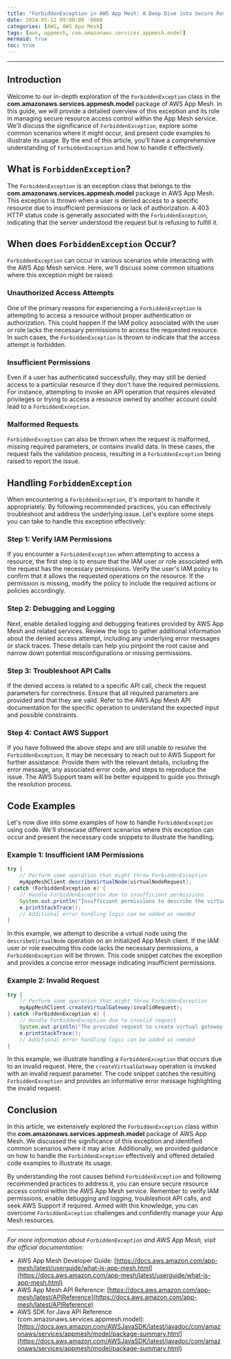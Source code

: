 ```yaml
---
title: "ForbiddenException in AWS App Mesh: A Deep Dive into Secure Resource Access Control"
date: 2024-05-12 09:00:00 -0000
categories: [AWS, AWS App Mesh]
tags: [aws, appmesh, com.amazonaws.services.appmesh.model]
mermaid: true
toc: true
---
```



---

## Introduction

Welcome to our in-depth exploration of the `ForbiddenException` class in the **com.amazonaws.services.appmesh.model** package of AWS App Mesh. In this guide, we will provide a detailed overview of this exception and its role in managing secure resource access control within the App Mesh service. We'll discuss the significance of `ForbiddenException`, explore some common scenarios where it might occur, and present code examples to illustrate its usage. By the end of this article, you'll have a comprehensive understanding of `ForbiddenException` and how to handle it effectively.

## What is `ForbiddenException`?

The `ForbiddenException` is an exception class that belongs to the **com.amazonaws.services.appmesh.model** package in AWS App Mesh. This exception is thrown when a user is denied access to a specific resource due to insufficient permissions or lack of authorization. A 403 HTTP status code is generally associated with the `ForbiddenException`, indicating that the server understood the request but is refusing to fulfill it.

## When does `ForbiddenException` Occur?

`ForbiddenException` can occur in various scenarios while interacting with the AWS App Mesh service. Here, we'll discuss some common situations where this exception might be raised:

### Unauthorized Access Attempts

One of the primary reasons for experiencing a `ForbiddenException` is attempting to access a resource without proper authentication or authorization. This could happen if the IAM policy associated with the user or role lacks the necessary permissions to access the requested resource. In such cases, the `ForbiddenException` is thrown to indicate that the access attempt is forbidden.

### Insufficient Permissions

Even if a user has authenticated successfully, they may still be denied access to a particular resource if they don't have the required permissions. For instance, attempting to invoke an API operation that requires elevated privileges or trying to access a resource owned by another account could lead to a `ForbiddenException`.

### Malformed Requests

`ForbiddenException` can also be thrown when the request is malformed, missing required parameters, or contains invalid data. In these cases, the request fails the validation process, resulting in a `ForbiddenException` being raised to report the issue.

## Handling `ForbiddenException`

When encountering a `ForbiddenException`, it's important to handle it appropriately. By following recommended practices, you can effectively troubleshoot and address the underlying issue. Let's explore some steps you can take to handle this exception effectively:

### Step 1: Verify IAM Permissions

If you encounter a `ForbiddenException` when attempting to access a resource, the first step is to ensure that the IAM user or role associated with the request has the necessary permissions. Verify the user's IAM policy to confirm that it allows the requested operations on the resource. If the permission is missing, modify the policy to include the required actions or policies accordingly.

### Step 2: Debugging and Logging

Next, enable detailed logging and debugging features provided by AWS App Mesh and related services. Review the logs to gather additional information about the denied access attempt, including any underlying error messages or stack traces. These details can help you pinpoint the root cause and narrow down potential misconfigurations or missing permissions.

### Step 3: Troubleshoot API Calls

If the denied access is related to a specific API call, check the request parameters for correctness. Ensure that all required parameters are provided and that they are valid. Refer to the AWS App Mesh API documentation for the specific operation to understand the expected input and possible constraints.

### Step 4: Contact AWS Support

If you have followed the above steps and are still unable to resolve the `ForbiddenException`, it may be necessary to reach out to AWS Support for further assistance. Provide them with the relevant details, including the error message, any associated error code, and steps to reproduce the issue. The AWS Support team will be better equipped to guide you through the resolution process.

## Code Examples

Let's now dive into some examples of how to handle `ForbiddenException` using code. We'll showcase different scenarios where this exception can occur and present the necessary code snippets to illustrate the handling.

### Example 1: Insufficient IAM Permissions

```java
try {
    // Perform some operation that might throw ForbiddenException
    myAppMeshClient.describeVirtualNode(virtualNodeRequest);
} catch (ForbiddenException e) {
    // Handle ForbiddenException due to insufficient permissions
    System.out.println("Insufficient permissions to describe the virtual node.");
    e.printStackTrace();
    // Additional error handling logic can be added as needed
}
```

In this example, we attempt to describe a virtual node using the `describeVirtualNode` operation on an initialized App Mesh client. If the IAM user or role executing this code lacks the necessary permissions, a `ForbiddenException` will be thrown. This code snippet catches the exception and provides a concise error message indicating insufficient permissions.

### Example 2: Invalid Request

```java
try {
    // Perform some operation that might throw ForbiddenException
    myAppMeshClient.createVirtualGateway(invalidRequest);
} catch (ForbiddenException e) {
    // Handle ForbiddenException due to invalid request
    System.out.println("The provided request to create virtual gateway is invalid.");
    e.printStackTrace();
    // Additional error handling logic can be added as needed
}
```

In this example, we illustrate handling a `ForbiddenException` that occurs due to an invalid request. Here, the `createVirtualGateway` operation is invoked with an invalid request parameter. The code snippet catches the resulting `ForbiddenException` and provides an informative error message highlighting the invalid request.

## Conclusion

In this article, we extensively explored the `ForbiddenException` class within the **com.amazonaws.services.appmesh.model** package of AWS App Mesh. We discussed the significance of this exception and identified common scenarios where it may arise. Additionally, we provided guidance on how to handle the `ForbiddenException` effectively and offered detailed code examples to illustrate its usage.

By understanding the root causes behind `ForbiddenException` and following recommended practices to address it, you can ensure secure resource access control within the AWS App Mesh service. Remember to verify IAM permissions, enable debugging and logging, troubleshoot API calls, and seek AWS Support if required. Armed with this knowledge, you can overcome `ForbiddenException` challenges and confidently manage your App Mesh resources.

---

*For more information about `ForbiddenException` and AWS App Mesh, visit the official documentation:*

- AWS App Mesh Developer Guide: [https://docs.aws.amazon.com/app-mesh/latest/userguide/what-is-app-mesh.html](https://docs.aws.amazon.com/app-mesh/latest/userguide/what-is-app-mesh.html)
- AWS App Mesh API Reference: [https://docs.aws.amazon.com/app-mesh/latest/APIReference](https://docs.aws.amazon.com/app-mesh/latest/APIReference)
- AWS SDK for Java API Reference (com.amazonaws.services.appmesh.model): [https://docs.aws.amazon.com/AWSJavaSDK/latest/javadoc/com/amazonaws/services/appmesh/model/package-summary.html](https://docs.aws.amazon.com/AWSJavaSDK/latest/javadoc/com/amazonaws/services/appmesh/model/package-summary.html)